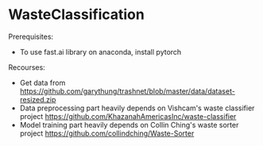 # WasteClassification

Prerequisites:
* To use fast.ai library on anaconda, install pytorch

Recourses:

* Get data from https://github.com/garythung/trashnet/blob/master/data/dataset-resized.zip
* Data preprocessing part heavily depends on Vishcam's waste classifier project https://github.com/KhazanahAmericasInc/waste-classifier
* Model training part heavily depends on Collin Ching's waste sorter project https://github.com/collindching/Waste-Sorter
